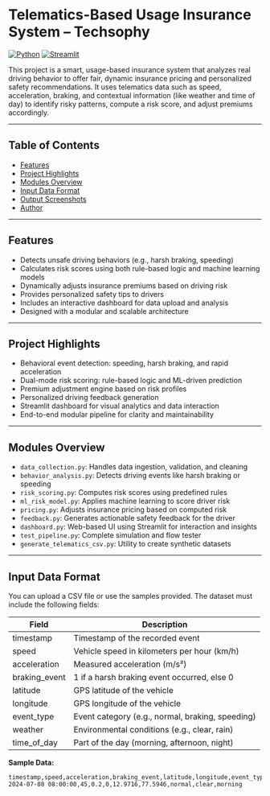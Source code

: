 # Telematics-Based Usage Insurance System – Techsophy

[![Python](https://img.shields.io/badge/Python-3.9%2B-blue?logo=python)](https://www.python.org/)
[![Streamlit](https://img.shields.io/badge/Made%20with-Streamlit-red)](https://streamlit.io/)

This project is a smart, usage-based insurance system that analyzes real driving behavior to offer fair, dynamic insurance pricing and personalized safety recommendations. It uses telematics data such as speed, acceleration, braking, and contextual information (like weather and time of day) to identify risky patterns, compute a risk score, and adjust premiums accordingly.

---

## Table of Contents

- [Features](#features)
- [Project Highlights](#project-highlights)
- [Modules Overview](#modules-overview)
- [Input Data Format](#input-data-format)
- [Output Screenshots](#output-screenshots)
- [Author](#author)

---

## Features

- Detects unsafe driving behaviors (e.g., harsh braking, speeding)
- Calculates risk scores using both rule-based logic and machine learning models
- Dynamically adjusts insurance premiums based on driving risk
- Provides personalized safety tips to drivers
- Includes an interactive dashboard for data upload and analysis
- Designed with a modular and scalable architecture

---

## Project Highlights

- Behavioral event detection: speeding, harsh braking, and rapid acceleration
- Dual-mode risk scoring: rule-based logic and ML-driven prediction
- Premium adjustment engine based on risk profiles
- Personalized driving feedback generation
- Streamlit dashboard for visual analytics and data interaction
- End-to-end modular pipeline for clarity and maintainability

---

## Modules Overview

- `data_collection.py`: Handles data ingestion, validation, and cleaning  
- `behavior_analysis.py`: Detects driving events like harsh braking or speeding  
- `risk_scoring.py`: Computes risk scores using predefined rules  
- `ml_risk_model.py`: Applies machine learning to score driver risk  
- `pricing.py`: Adjusts insurance pricing based on computed risk  
- `feedback.py`: Generates actionable safety feedback for the driver  
- `dashboard.py`: Web-based UI using Streamlit for interaction and insights  
- `test_pipeline.py`: Complete simulation and flow tester  
- `generate_telematics_csv.py`: Utility to create synthetic datasets  

---

## Input Data Format

You can upload a CSV file or use the samples provided. The dataset must include the following fields:

| Field         | Description                                   |
|---------------|-----------------------------------------------|
| timestamp     | Timestamp of the recorded event               |
| speed         | Vehicle speed in kilometers per hour (km/h)   |
| acceleration  | Measured acceleration (m/s²)                  |
| braking_event | 1 if a harsh braking event occurred, else 0   |
| latitude      | GPS latitude of the vehicle                   |
| longitude     | GPS longitude of the vehicle                  |
| event_type    | Event category (e.g., normal, braking, speeding) |
| weather       | Environmental conditions (e.g., clear, rain)  |
| time_of_day   | Part of the day (morning, afternoon, night)   |

**Sample Data:**

```csv
timestamp,speed,acceleration,braking_event,latitude,longitude,event_type,weather,time_of_day
2024-07-08 08:00:00,45,0.2,0,12.9716,77.5946,normal,clear,morning


